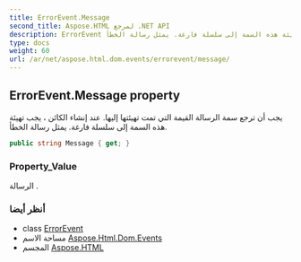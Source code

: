 ```yaml
---
title: ErrorEvent.Message
second_title: Aspose.HTML لمرجع .NET API
description: ErrorEvent ملكية. يجب أن ترجع سمة الرسالة القيمة التي تمت تهيئتها إليها. عند إنشاء الكائن  يجب تهيئة هذه السمة إلى سلسلة فارغة. يمثل رسالة الخطأ.
type: docs
weight: 60
url: /ar/net/aspose.html.dom.events/errorevent/message/
---
```

## ErrorEvent.Message property

يجب أن ترجع سمة الرسالة القيمة التي تمت تهيئتها إليها. عند إنشاء الكائن ، يجب تهيئة هذه السمة إلى سلسلة فارغة. يمثل رسالة الخطأ.

```csharp
public string Message { get; }
```

### Property_Value

الرسالة .

### أنظر أيضا

* class [ErrorEvent](../)
* مساحة الاسم [Aspose.Html.Dom.Events](../../errorevent/)
* المجسم [Aspose.HTML](../../../)


